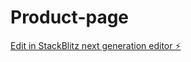 # Product-page

[Edit in StackBlitz next generation editor ⚡️](https://stackblitz.com/~/github.com/Maryy-del/Product-page)